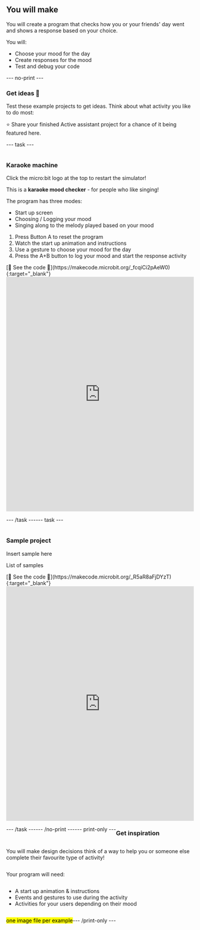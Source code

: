 ## You will make

You will create a program that checks how you or your friends' day went and shows a response based on your choice.

You will:
+ Choose your mood for the day
+ Create responses for the mood
+ Test and debug your code

--- no-print ---

### Get ideas 💭   

Test these example projects to get ideas. Think about what activity you like to do most:

⭐ Share your finished Active assistant project for a chance of it being featured here.

--- task ---

<div style="display: flex; flex-wrap: wrap">
<div style="flex-basis: 200px; flex-grow: 1">  

### Karaoke machine

Click the micro:bit logo at the top to restart the simulator!

This is a **karaoke mood checker** - for people who like singing! 

The program has three modes:
+ Start up screen
+ Choosing / Logging your mood
+ Singing along to the melody played based on your mood

1. Press Button A to reset the program
2. Watch the start up animation and instructions
3. Use a gesture to choose your mood for the day
4. Press the A+B button to log your mood and start the response activity

</div>
<div>
[👀 See the code 👀](https://makecode.microbit.org/_fcqiCi2pAeW0){:target="_blank"}
<div style="position:relative;height:0;padding-bottom:125%;overflow:hidden;"><iframe style="position:absolute;top:0;left:0;width:100%;height:100%;" src="https://makecode.microbit.org/---run?id=_HapeaeEMiXjJ" allowfullscreen="allowfullscreen" sandbox="allow-popups allow-forms allow-scripts allow-same-origin" frameborder="0"></iframe></div>

</div>

--- /task ---  

--- task ---

<div style="display: flex; flex-wrap: wrap">
<div style="flex-basis: 200px; flex-grow: 1">  

### Sample project 

Insert sample here

List of samples

</div>
<div>
[👀 See the code 👀](https://makecode.microbit.org/_R5aR8aFjDYzT){:target="_blank"}
<div style="position:relative;height:0;padding-bottom:125%;overflow:hidden;"><iframe style="position:absolute;top:0;left:0;width:100%;height:100%;" src="https://makecode.microbit.org/---run?id=_R5aR8aFjDYzT" allowfullscreen="allowfullscreen" sandbox="allow-popups allow-forms allow-scripts allow-same-origin" frameborder="0"></iframe></div>
</div>

--- /task ---

--- /no-print ---

--- print-only ---

### Get inspiration 

You will make design decisions think of a way to help you or someone else complete their favourite type of activity! 

Your program will need: 
+ A start up animation & instructions
+ Events and gestures to use during the activity
+ Activities for your users depending on their mood

<mark>one image file per example</mark>

--- /print-only ---